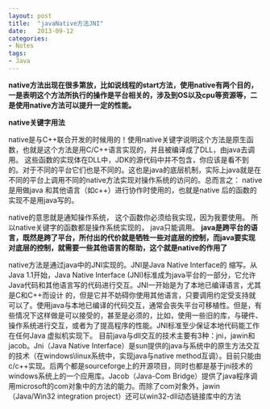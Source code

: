 ```yaml
---
layout: post
title:  "javaNative方法JNI"
date:   2013-09-12
categories: 
- Notes 
tags:
- Java
---
```


**native方法出现在很多第放，比如说线程的start方法，使用native有两个目的，一是表明这个方法所执行的操作是平台相关的，涉及到OS以及cpu等资源等，二是使用native方法可以提升一定的性能。**

**native关键字用法**

native是与C++联合开发的时候用的！使用native关键字说明这个方法是原生函数，也就是这个方法是用C/C++语言实现的，并且被编译成了DLL，由java去调用。 这些函数的实现体在DLL中，JDK的源代码中并不包含，你应该是看不到的。对于不同的平台它们也是不同的。这也是java的底层机制，实际上java就是在不同的平台上调用不同的native方法实现对操作系统的访问的。总而言之：
native 是用做java 和其他语言（如c++）进行协作时使用的，也就是native 后的函数的实现不是用java写的。

native的意思就是通知操作系统， 这个函数你必须给我实现，因为我要使用。 所以native关键字的函数都是操作系统实现的， java只能调用。
**java是跨平台的语言，既然是跨了平台，所付出的代价就是牺牲一些对底层的控制，而java要实现对底层的控制，就需要一些其他语言的帮助，这个就是native的作用了**



native方法是通过java中的JNI实现的。JNI是Java Native Interface的 缩写。从Java 1.1开始，Java Native Interface (JNI)标准成为java平台的一部分，它允许Java代码和其他语言写的代码进行交互。JNI一开始是为了本地已编译语言，尤其是C和C++而设计 的，但是它并不妨碍你使用其他语言，只要调用约定受支持就可以了。使用java与本地已编译的代码交互，通常会丧失平台可移植性。但是，有些情况下这样做是可以接受的，甚至是必须的，比如，使用一些旧的库，与硬件、操作系统进行交互，或者为了提高程序的性能。JNI标准至少保证本地代码能工作在任何Java 虚拟机实现下。
目前java与dll交互的技术主要有3种：jni，jawin和jacob。Jni（Java Native Interface）是sun提供的java与系统中的原生方法交互的技术（在windows\linux系统中，实现java与native method互调）。目前只能由c/c++实现。后两个都是sourceforge上的开源项目，同时也都是基于jni技术的windows系统上的一个应用库。Jacob（Java-Com Bridge）提供了java程序调用microsoft的com对象中的方法的能力。而除了com对象外，jawin（Java/Win32 integration project）还可以win32-dll动态链接库中的方法
